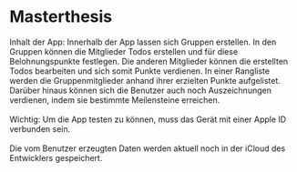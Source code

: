 # Masterthesis
Inhalt der App: Innerhalb der App lassen sich Gruppen erstellen. In den Gruppen können die Mitglieder Todos erstellen und für diese Belohnungspunkte festlegen. Die anderen Mitglieder können die erstellten Todos bearbeiten und sich somit Punkte verdienen. In einer Rangliste werden die Gruppenmitglieder anhand ihrer erzielten Punkte aufgelistet. Darüber hinaus können sich die Benutzer auch noch Auszeichnungen verdienen, indem sie bestimmte Meilensteine erreichen.
<br><br> Wichtig: Um die App testen zu können, muss das Gerät mit einer Apple ID verbunden sein. 
<br><br> Die vom Benutzer erzeugten Daten werden aktuell noch in der iCloud des Entwicklers gespeichert.
